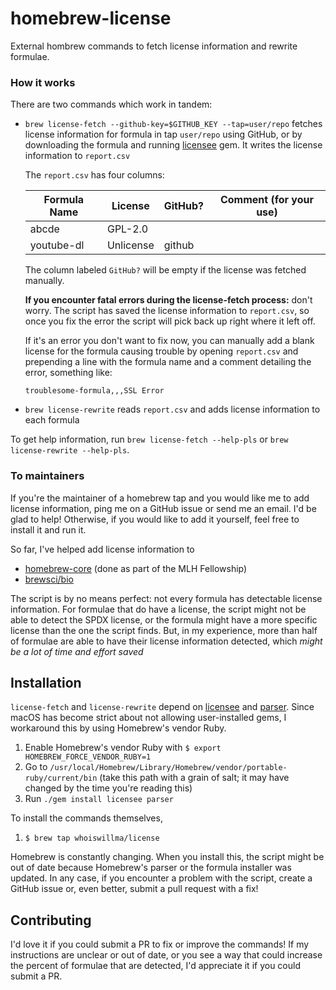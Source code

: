# homebrew-license
External hombrew commands to fetch license information and rewrite formulae.

### How it works

There are two commands which work in tandem: 

* `brew license-fetch --github-key=$GITHUB_KEY --tap=user/repo` fetches license information for formula in tap `user/repo` using GitHub, or by downloading the formula and running [licensee](https://github.com/licensee/licensee) gem. It writes the license information to `report.csv`

  The `report.csv` has four columns:

  | Formula Name | License   | GitHub? | Comment (for your use) |
  | ------------ | --------- | ------- | ---------------------- |
  | abcde        | GPL-2.0   |         |                        |
  | youtube-dl   | Unlicense | github  |                        |

  The column labeled `GitHub?` will be empty if the license was fetched manually.

  **If you encounter fatal errors during the license-fetch process:** don't worry. The script has saved the license information to `report.csv`, so once you fix the error the script will pick back up right where it left off. 

  If it's an error you don't want to fix now, you can manually add a blank license for the formula causing trouble by opening `report.csv` and prepending a line with the formula name and a comment detailing the error, something like:

  ```
  troublesome-formula,,,SSL Error
  ```

* `brew license-rewrite` reads `report.csv` and adds license information to each formula

To get help information, run `brew license-fetch --help-pls` or `brew license-rewrite --help-pls`. 

### To maintainers

If you're the maintainer of a homebrew tap and you would like me to add license information, ping me on a GitHub issue or send me an email. I'd be glad to help! Otherwise, if you would like to add it yourself, feel free to install it and run it.

So far, I've helped add license information to

* [homebrew-core](https://github.com/homebrew/homebrew-core) (done as part of the MLH Fellowship)
* [brewsci/bio](https://github.com/brewsci/homebrew-bio)

The script is by no means perfect: not every formula has detectable license information. For formulae that do have a license, the script might not be able to detect the SPDX license, or the formula might have a more specific license than the one the script finds. But, in my experience, more than half of formulae are able to have their license information detected, which *might be a lot of time and effort saved*

## Installation

`license-fetch` and `license-rewrite` depend on [licensee](https://github.com/licensee/licensee) and [parser](https://github.com/whitequark/parser). Since macOS has become strict about not allowing user-installed gems, I workaround this by using Homebrew's vendor Ruby. 

1. Enable Homebrew's vendor Ruby with `$ export HOMEBREW_FORCE_VENDOR_RUBY=1` 
2. Go to `/usr/local/Homebrew/Library/Homebrew/vendor/portable-ruby/current/bin` (take this path with a grain of salt; it may have changed by the time you're reading this)
3. Run `./gem install licensee parser`

To install the commands themselves,

1. `$ brew tap whoiswillma/license`

Homebrew is constantly changing. When you install this, the script might be out of date because Homebrew's parser or the formula installer was updated. In any case, if you encounter a problem with the script, create a GitHub issue or, even better, submit a pull request with a fix!

## Contributing

I'd love it if you could submit a PR to fix or improve the commands! If my instructions are unclear or out of date, or you see a way that could increase the percent of formulae that are detected, I'd appreciate it if you could submit a PR.

